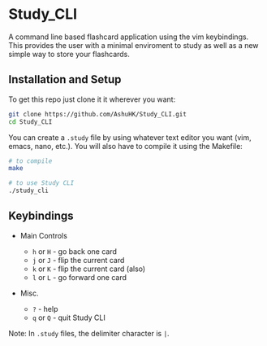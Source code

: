 # Study_CLI
A command line based flashcard application using the vim keybindings. This provides the user with a minimal enviroment to study as well as a new simple way to store your flashcards.

## Installation and Setup
To get this repo just clone it it wherever you want:
```bash
git clone https://github.com/AshuHK/Study_CLI.git
cd Study_CLI
```
You can create a `.study` file by using whatever text editor you want (vim, emacs, nano, etc.). You will also have to compile it using the Makefile:
```bash
# to compile
make

# to use Study CLI
./study_cli
```

## Keybindings
  - Main Controls
    - `h` or `H` - go back one card
    - `j` or `J` - flip the current card
    - `k` or `K` - flip the current card (also)
    - `l` or `L` - go forward one card

  - Misc.
    - `?` - help
    - `q` or `Q` - quit Study CLI

Note: In `.study` files, the delimiter character is `|`.
